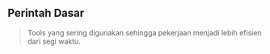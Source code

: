 ## Perintah Dasar 

>Tools yang sering digunakan sehingga pekerjaan menjadi lebih efisien dari segi waktu.



